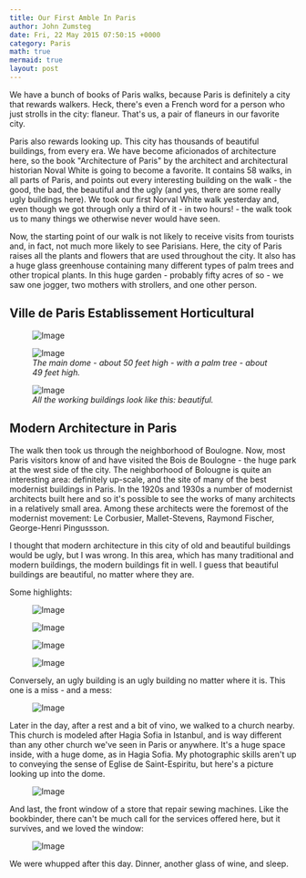 ```yaml
---
title: Our First Amble In Paris
author: John Zumsteg
date: Fri, 22 May 2015 07:50:15 +0000
category: Paris
math: true
mermaid: true
layout: post
---
```

We have a bunch of books of Paris walks, because Paris is definitely a city that rewards walkers. Heck, there's even a French word for a person who just strolls in the city: flaneur. That's us, a pair of flaneurs in our favorite city.

Paris also rewards looking up. This city has thousands of beautiful buildings, from every era. We have become aficionados of architecture here, so the book "Architecture of Paris" by the architect and architectural historian Noval White is going to become a favorite. It contains 58 walks, in all parts of Paris, and points out every interesting building on the walk - the good, the bad, the beautiful and the ugly (and yes, there are some really ugly buildings here). We took our first Norval White walk yesterday and, even though we got through only a third of it - in two hours! - the walk took us to many things we otherwise never would have seen.

Now, the starting point of our walk is not likely to receive visits from tourists and, in fact, not much more likely to see Parisians. Here, the city of Paris raises all the plants and flowers that are used throughout the city. It also has a huge glass greenhouse containing many different types of palm trees and other tropical plants. In this huge garden - probably fifty acres of so - we saw one jogger, two mothers with strollers, and one other person.
<h2>Ville de Paris Establissement Horticultural</h2>
<figure class = "landscape">
	<img src="{{"/assets/images/2015/05/DSC047151.jpg" | prepend: site.baseurl | prepend: site.url }}" alt="Image" />
	<figcaption></figcaption>
</figure>



<figure class = "landscape">
	<img src="{{"/assets/images/2015/05/DSC04728.jpg" | prepend: site.baseurl | prepend: site.url }}" alt="Image" />
	<figcaption><em>The main dome - about 50 feet high - with a palm tree - about 49 feet high.</em></figcaption>
</figure>



<figure class = "landscape">
	<img src="{{"/assets/images/2015/05/DSC04742.jpg" | prepend: site.baseurl | prepend: site.url }}" alt="Image" />
	<figcaption><em>All the working buildings look like this: beautiful.</em></figcaption>
</figure>


<h2>Modern Architecture in Paris</h2>
The walk then took us through the neighborhood of Boulogne. Now, most Paris visitors know of and have visited the Bois de Boulogne - the huge park at the west side of the city. The neighborhood of Bolougne is quite an interesting area: definitely up-scale, and the site of many of the best modernist buildings in Paris. In the 1920s and 1930s a number of modernist architects built here and so it's possible to see the works of many architects in a relatively small area. Among these architects were the foremost of the modernist movement: Le Corbusier, Mallet-Stevens, Raymond Fischer, George-Henri Pingussson.

I thought that modern architecture in this city of old and beautiful buildings would be ugly, but I was wrong. In this area, which has many traditional and modern buildings, the modern buildings fit in well. I guess that beautiful buildings are beautiful, no matter where they are.

Some highlights:
<figure class = "landscape">
	<img src="{{"/assets/images/2015/05/DSC04767.jpg" | prepend: site.baseurl | prepend: site.url }}" alt="Image" />
	<figcaption></figcaption>
</figure>



<figure class = "landscape">
	<img src="{{"/assets/images/2015/05/DSC04760.jpg" | prepend: site.baseurl | prepend: site.url }}" alt="Image" />
	<figcaption></figcaption>
</figure>



<figure class = "landscape">
	<img src="{{"/assets/images/2015/05/DSC04758.jpg" | prepend: site.baseurl | prepend: site.url }}" alt="Image" />
	<figcaption></figcaption>
</figure>



<figure class = "portrait">
	<img src="{{"/assets/images/2015/05/DSC04751.jpg" | prepend: site.baseurl | prepend: site.url }}" alt="Image" />
	<figcaption></figcaption>
</figure>


Conversely, an ugly building is an ugly building no matter where it is. This one is a miss - and a mess:
<figure class = "landscape">
	<img src="{{"/assets/images/2015/05/DSC04756.jpg" | prepend: site.baseurl | prepend: site.url }}" alt="Image" />
	<figcaption></figcaption>
</figure>

Later in the day, after a rest and a bit of vino, we walked to a church nearby. This church is modeled after Hagia Sofia in Istanbul, and is way different than any other church we've seen in Paris or anywhere. It's a huge space inside, with a huge dome, as in Hagia Sofia. My photographic skills aren't up to conveying the sense of Eglise de Saint-Espiritu, but here's a picture looking up into the dome.

<figure class = "landscape">
	<img src="{{"/assets/images/2015/05/DSC04775.jpg" | prepend: site.baseurl | prepend: site.url }}" alt="Image" />
	<figcaption></figcaption>
</figure>

And last, the front window of a store that repair sewing machines. Like the bookbinder, there can't be much call for the services offered here, but it survives, and we loved the window:

<figure class = "portrait">
	<img src="{{"/assets/images/2015/05/DSC04778.jpg" | prepend: site.baseurl | prepend: site.url }}" alt="Image" />
	<figcaption></figcaption>
</figure>

We were whupped after this day. Dinner, another glass of wine, and sleep.

&nbsp;

&nbsp;

&nbsp;
